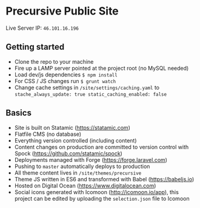 # Precursive Public Site

Live Server IP: `46.101.16.196`

## Getting started

- Clone the repo to your machine
- Fire up a LAMP server pointed at the project root (no MySQL needed)
- Load dev/js dependencies `$ npm install`
- For CSS / JS changes run `$ grunt watch`
- Change cache settings in `/site/settings/caching.yaml` to `stache_always_update: true static_caching_enabled: false`

## Basics

- Site is built on Statamic (https://statamic.com)
- Flatfile CMS (no database)
- Everything version controlled (including content)
- Content changes on production are committed to version control with Spock (https://github.com/statamic/spock)
- Deployments managed with Forge (https://forge.laravel.com)
- Pushing to `master` automatically deploys to production
- All theme content lives in `/site/themes/precursive`
- Theme JS written in ES6 and transformed with Babel (https://babeljs.io)
- Hosted on Digital Ocean (https://www.digitalocean.com)
- Social icons generated with Icomoon (http://icomoon.io/app), this project can be edited by uploading the `selection.json` file to Icomoon
